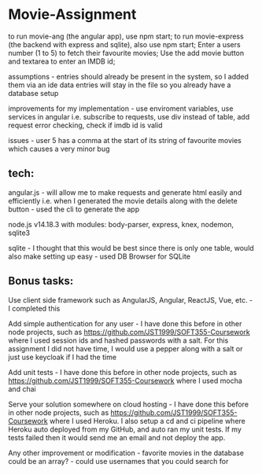 # Movie-Assignment
to run movie-ang (the angular app), use npm start;
to run movie-express (the backend with express and sqlite), also use npm start;
Enter a users number (1 to 5) to fetch their favourite movies;
Use the add movie button and textarea to enter an IMDB id;

assumptions - entries should already be present in the system, so I added them via an ide
data entries will stay in the file so you already have a database setup

improvements for my implementation - use enviroment variables, use services in angular i.e. subscribe to requests, use div instead of table, add request error checking, check if imdb id is valid

issues - user 5 has a comma at the start of its string of favourite movies which causes a very minor bug

## tech:
angular.js - will allow me to make requests and generate html easily and efficiently i.e. when I generated the movie details along with the delete button
    - used the cli to generate the app

node.js v14.18.3 with modules: body-parser, express, knex, nodemon, sqlite3

sqlite - I thought that this would be best since there is only one table, would also make setting up easy
    - used DB Browser for SQLite

## Bonus tasks:
Use client side framework such as AngularJS, Angular, ReactJS, Vue, etc. - I completed this

Add simple authentication for any user - I have done this before in other node projects, such as https://github.com/JST1999/SOFT355-Coursework where I used session ids and hashed passwords with a salt. For this assignment I did not have time, I would use a pepper along with a salt or just use keycloak if I had the time

Add unit tests - I have done this before in other node projects, such as https://github.com/JST1999/SOFT355-Coursework where I used mocha and chai

Serve your solution somewhere on cloud hosting - I have done this before in other node projects, such as https://github.com/JST1999/SOFT355-Coursework where I used Heroku. I also setup a cd and ci pipeline where Heroku auto deployed from my GitHub, and auto ran my unit tests. If my tests failed then it would send me an email and not deploy the app.

Any other improvement or modification - favorite movies in the database could be an array?
                                    - could use usernames that you could search for
